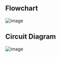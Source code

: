 <h2>Flowchart</h2>

![image](https://user-images.githubusercontent.com/72467936/168503351-6c69d3b7-6e55-470c-a5e6-d1937bad87af.png)

<h2>Circuit Diagram</h2>

![image](https://user-images.githubusercontent.com/72467936/168502790-7c81dd77-6728-495a-9321-9e1a365e5896.png)

